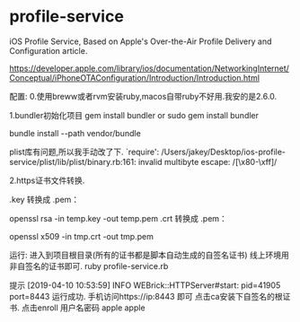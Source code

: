 # profile-service
iOS Profile Service, Based on Apple's Over-the-Air Profile Delivery and Configuration article.

https://developer.apple.com/library/ios/documentation/NetworkingInternet/Conceptual/iPhoneOTAConfiguration/Introduction/Introduction.html

配置:
0.使用breww或者rvm安装ruby,macos自带ruby不好用.我安的是2.6.0.

1.bundler初始化项目
gem install bundler
or
sudo gem install bundler

bundle install --path vendor/bundle

plist库有问题,所以我手动改了下.
 `require': /Users/jakey/Desktop/ios-profile-service/plist/lib/plist/binary.rb:161: invalid multibyte escape: /[\x80-\xff]/

2.https证书文件转换.


.key 转换成 .pem：

openssl rsa -in temp.key -out temp.pem
.crt 转换成 .pem：

openssl x509 -in tmp.crt -out tmp.pem

运行:
进入到项目根目录(所有的证书都是脚本自动生成的自签名证书) 线上环境用非自签名的证书即可.
ruby profile-service.rb

提示  [2019-04-10 10:53:59] INFO  WEBrick::HTTPServer#start: pid=41905 port=8443 运行成功.
手机访问https://ip:8443 即可
点击ca安装下自签名的根证书.
点击enroll 用户名密码 apple apple
